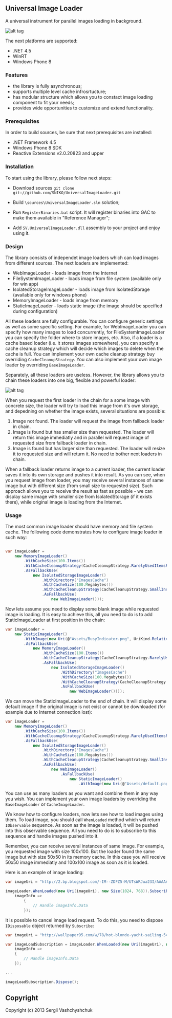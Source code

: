 ## Universal Image Loader

A universal instrument for parallel images loading in background.

![alt tag](https://raw.github.com/SNIKO/UniversalImageLoader/master/doc/screenshots_large.jpg)

The next platforms are supported:
* .NET 4.5
* WinRT
* Windows Phone 8

### Features

* the library is fully asynchronous;
* supports multiple level cache infrosrtucture;
* has modular structure which allows you to constact image loading component to fit your needs;
* provides wide opportunities to customize and extend functionality.

### Prerequisites

In order to build sources, be sure that next prerequisites are installed:

* .NET Framework 4.5
* Windows Phone 8 SDK
* Reactive Extensions v2.0.20823 and upper

### Installation

To start using the library, please follow next steps:

* Download sources 
<code>git clone git://github.com/SNIKO/UniversalImageLoader.git</code>

* Build <code>\sources\UniversalImageLoader.sln</code> solution;

* Run <code>RegisterBinaries.bat</code> script. It will register binaries into GAC to make them available in "Reference Manager";

* Add <code>SV.UniversalImageLoader.dll</code> assembly to your project and enjoy using it.

### Design

The library consists of independet image loaders which can load images from different sources. The next loaders are implemented:

* WebImageLoader - loads image from the Internet
* FileSystemImageLoader - loads image from file system (available only for win app)
* IsolatedStorageImageLoader - loads image from IsolatedStorage (available only for windows phone)
* MemoryImageLoader - loads image from memory
* StaticImageLoader - loads static image (the image should be specified during configuration)

All these loaders are fully configurable. You can configure generic settings as well as some specific setting. For example, for WebImageLoader you can specify how many images to load concurrently, for FileSystemImageLoader you can specify the folder where to store images, etc. Also, if a loader is a cache based loader (i.e. it stores images somewhere), you can specify a cache cleanup strategy which will decide which images to delete when the cache is full. You can implement your own cache cleanup strategy buy overriding <code>CacheCleanupStrategy</code>. You can also implement your own image loader by overriding <code>BaseImageLoader</code>.

Separately, all these loaders are useless. However, the library allows you to chain these loaders into one big, flexible and powerful loader:

![alt tag](https://raw.github.com/SNIKO/UniversalImageLoader/master/doc/concept.png)

When you request the first loader in the chain for a some image with concrete size, the loader will try to load this image from it's own storage, and depedning on whether the image exists, several situations are possible:

1. Image not found. The loader will request the image from fallback loader in chain. 
2. Image is found but has smaller size than requested. The loader will return this image immediatly and in parallel will request image of requested size from fallback loader in chain.
3. Image is found but has larger size than requested. The loader will resize it to requested size and will return it. No need to bother next loaders in chain.

When a fallback loader returns image to a current loader, the current loader saves it into its own storage and pushes it into result. As you can see, when you request image from loader, you may receive several instances of same image but with different size (from small size to requested size). Such approach allows you to receive the result as fast as possible - we can display same image with smaller size from IsolatedStorage (if it exists there), while original image is loading from the Internet.

### Usage

The most common image loader should have memory and file system cache. The following code demonstrates how to configure image loader in such way:

```csharp

var imageLoader =
    new MemoryImageLoader()
        .WithCacheSize(100.Items())
        .WithCacheCleanupStrategy(CacheCleanupStrategy.RarelyUsedItemsRemoveFirst)
        .AsFallbackUse(
            new IsolatedStorageImageLoader()
                .WithDirectory("ImagesCache")
                .WithCacheSize(100.Megabytes())
                .WithCacheCleanupStrategy(CacheCleanupStrategy.SmallInstancesOfSameImageRemoveFirst)
                .AsFallbackUse(
                    new WebImageLoader()));

```

Now lets assume you need to display some blank image while requested image is loading. It is easy to achieve this, all you need to do is to add StaticImageLoader at first position in the chain:

```csharp
var imageLoader =
    new StaticImageLoader()
        .WithImage(new Uri(@"Assets/BusyIndicator.png", UriKind.Relative))
        .AsFallbackUse(
            new MemoryImageLoader()
                .WithCacheSize(100.Items())
                .WithCacheCleanupStrategy(CacheCleanupStrategy.RarelyUsedItemsRemoveFirst)
                .AsFallbackUse(
                    new IsolatedStorageImageLoader()
                        .WithDirectory("ImagesCache")
                        .WithCacheSize(100.Megabytes())
                        .WithCacheCleanupStrategy(CacheCleanupStrategy.SmallInstancesOfSameImageRemoveFirst)
                        .AsFallbackUse(
                            new WebImageLoader())));
```

We can move the StaticImageLoader to the end of chain. It will display some default image if the original image is not exist or cannot be downloaded (for example due to Internet connection lost):

```csharp
var imageLoader =
    new MemoryImageLoader()
        .WithCacheSize(100.Items())
        .WithCacheCleanupStrategy(CacheCleanupStrategy.RarelyUsedItemsRemoveFirst)
        .AsFallbackUse(
            new IsolatedStorageImageLoader()
                .WithDirectory("ImagesCache")
                .WithCacheSize(100.Megabytes())
                .WithCacheCleanupStrategy(CacheCleanupStrategy.SmallInstancesOfSameImageRemoveFirst)
                .AsFallbackUse(
                    new WebImageLoader()
                        .AsFallbackUse(
                            new StaticImageLoader()
                                .WithImage(new Uri(@"Assets/default.png", UriKind.Relative)))));

```

You can use as many loaders as you want and combine them in any way you wish. You can implement your own image loaders by overriding the <code>BaseImageLoader</code> or <code>CacheImageLoader</code>.

We know how to configure loaders, now lets see how to load images using them. To load image, you should call <code>WhenLoaded</code> method which will return <code>IObservable<ImageResult></code> sequence. As soon as the image is loaded, it will be pushed into this observable sequence. All you need to do is to subscribe to this sequence and handle images pushed into it.

Remember, you can receive several instances of same image. For example, you requested image with size 100x100. But the loader found the same image but with size 50x50 in its memory cache. In this case you will receive 50x50 image immediatly and 100x100 image as soon as it is loaded.

Here is an example of image loading:

```csharp
var imageUri = "http://2.bp.blogspot.com/-IM--ZDFZ5-M/UTsWRJua23I/AAAAAAAAGsE/bJXnjTreTmg/s1600/amber-heard-hot.jpg";

imageLoader.WhenLoaded(new Uri(imageUri), new Size(1024, 768)).Subscribe(
    imageInfo =>
        {
            // Handle imageInfo.Data
        });
```

It is possible to cancel image load request. To do this, you need to dispose <code>IDisposable</code> object returned by <code>Subscribe</code>:

```csharp
var imageUri = "http://wallpaper95.com/w/78/hot-blonde-yacht-sailing-548-hd-1920x1080.jpg";

var imageLoadSubscription = imageLoader.WhenLoaded(new Uri(imageUri), new Size(1920, 1080)).Subscribe(
    imageInfo =>
    {
        // Handle imageInfo.Data
    });

...

imageLoadSubscription.Dispose();

```

## Copyright

Copyright (c) 2013 Sergii Vashchyshchuk
